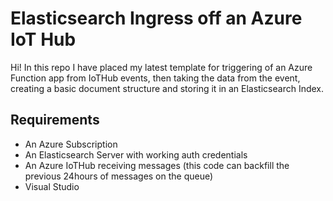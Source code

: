 # Elasticsearch Ingress off an Azure IoT Hub

Hi! In this repo I have placed my latest template for triggering of an Azure Function app from IoTHub events, then taking the data from the event, creating a basic document structure and storing it in an Elasticsearch Index.

## Requirements

- An Azure Subscription
- An Elasticsearch Server with working auth credentials
- An Azure IoTHub receiving messages (this code can backfill the previous 24hours of messages on the queue)
- Visual Studio
